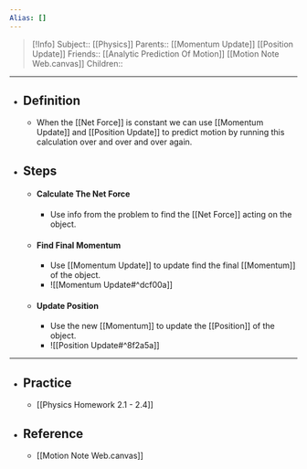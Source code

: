 ```yaml
---
Alias: []
---
```

> [!Info]
> Subject:: [[Physics]]
> Parents:: [[Momentum Update]] [[Position Update]]
> Friends:: [[Analytic Prediction Of Motion]] [[Motion Note Web.canvas]]
> Children:: 
---
- ## Definition
	- When the [[Net Force]] is constant we can use [[Momentum Update]] and [[Position Update]] to predict motion by running this calculation over and over and over again.
- ## Steps
	- #### Calculate The Net Force
		- Use info from the problem to find the [[Net Force]] acting on the object.
	- #### Find Final Momentum
		- Use [[Momentum Update]] to update find the final [[Momentum]] of the object.
		- ![[Momentum Update#^dcf00a]]
	- #### Update Position
		- Use the new [[Momentum]] to update the [[Position]] of the object.
		- ![[Position Update#^8f2a5a]]
---
- ## Practice
	- [[Physics Homework 2.1 - 2.4]]
- ## Reference
	- [[Motion Note Web.canvas]]
